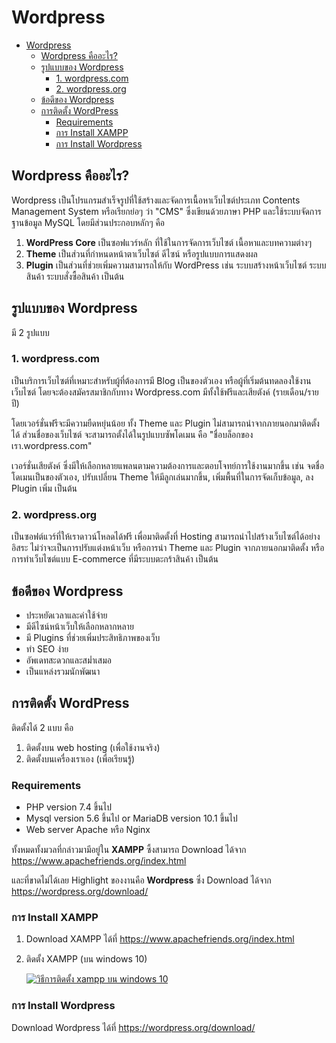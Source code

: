 # Wordpress

- [Wordpress](#wordpress)
  - [Wordpress คืออะไร?](#wordpress-คืออะไร)
  - [รูปแบบของ Wordpress](#รูปแบบของ-wordpress)
    - [1. wordpress.com](#1-wordpresscom)
    - [2. wordpress.org](#2-wordpressorg)
  - [ข้อดีของ Wordpress](#ข้อดีของ-wordpress)
  - [การติดตั้ง WordPress](#การติดตั้ง-wordpress)
    - [Requirements](#requirements)
    - [การ Install XAMPP](#การ-install-xampp)
    - [การ Install Wordpress](#การ-install-wordpress)

## Wordpress คืออะไร?

Wordpress เป็นโปรแกรมสำเร็จรูปที่ใช้สร้างและจัดการเนื้อหาเว็บไซต์ประเภท Contents Management System หรือเรียกย่อๆ ว่า "CMS" ซึ่งเขียนด้วยภาษา PHP และใช้ระบบจัดการฐานข้อมูล MySQL โดยมีส่วนประกอบหลักๆ คือ

1. **WordPress Core** เป็นซอฟแวร์หลัก ที่ใช้ในการจัดการเว็บไซต์ เนื้อหาและบทความต่างๆ
2. **Theme** เป็นส่วนที่กำหนดหน้าตาเว็บไซต์ ดีไซน์ หรือรูปแบบการแสดงผล
3. **Plugin** เป็นส่วนที่ช่วยเพิ่มความสามารถให้กับ WordPress เช่น ระบบสร้างหน้าเว็บไซต์ ระบบสินค้า ระบบสั่งซื้อสินค้า เป็นต้น

## รูปแบบของ Wordpress

มี 2 รูปแบบ

### 1. wordpress.com

เป็นบริการเว็บไซต์ที่เหมาะสำหรับผู้ที่ต้องการมี Blog เป็นของตัวเอง หรือผู้ที่เริ่มต้นทดลองใช้งานเว็บไซต์ โดยจะต้องสมัครสมาชิกกับทาง Wordpress.com มีทั้งใช้ฟรีและเสียตังค์ (รายเดือน/รายปี)

โดยเวอร์ชั่นฟรีจะมีความยืดหยุ่นน้อย ทั้ง Theme และ Plugin ไม่สามารถนำจากภายนอกมาติดตั้งได้ ส่วนชื่อของเว็บไซต์ จะสามารถตั้งได้ในรูปแบบซัพโดเมน คือ "ชื่อบล็อกของเรา.wordpress.com"

เวอร์ชั่นเสียตังค์ ซึ่งมีให้เลือกหลายแพลนตามความต้องการและตอบโจทย์การใช้งานมากขึ้น เช่น จดชื่อโดเมนเป็นของตัวเอง, ปรับเปลี่ยน Theme ให้มีลูกเล่นมากขึ้น, เพิ่มพื้นที่ในการจัดเก็บข้อมูล, ลง Plugin เพิ่ม เป็นต้น

### 2. wordpress.org

เป็นซอฟต์แวร์ที่ให้เราดาวน์โหลดได้ฟรี เพื่อมาติดตั้งที่ Hosting สามารถนำไปสร้างเว็บไซต์ได้อย่างอิสระ ไม่ว่าจะเป็นการปรับแต่งหน้าเว็บ หรือการนำ Theme และ Plugin จากภายนอกมาติดตั้ง หรือการทำเว็บไซต์แบบ E-commerce ที่มีระบบตะกร้าสินค้า เป็นต้น

## ข้อดีของ Wordpress

- ประหยัดเวลาและค่าใช้จ่าย
- มีดีไซน์หน้าเว็บให้เลือกหลากหลาย
- มี Plugins ที่ช่วยเพิ่มประสิทธิภาพของเว็บ
- ทำ SEO ง่าย
- อัพเดทสะดวกและสม่ำเสมอ
- เป็นแหล่งรวมนักพัฒนา

## การติดตั้ง WordPress

ติดตั้งได้ 2 แบบ คือ

1. ติดตั้งบน web hosting (เพื่อใช้งานจริง)
2. ติดตั้งบนเครื่องเราเอง (เพื่อเรียนรู้)

### Requirements

- PHP version 7.4 ขึ้นไป
- Mysql version 5.6 ขึ้นไป or MariaDB version 10.1 ขึ้นไป
- Web server Apache หรือ Nginx

ทั้งหมดทั้งมวลที่กล่าวมามีอยู่ใน **XAMPP** ซึ้งสามารถ Download ได้จาก https://www.apachefriends.org/index.html

และที่ขาดไม่ได้เลย Highlight ของงานคือ **Wordpress** ซึ่ง Download ได้จาก https://wordpress.org/download/

### การ Install XAMPP

1. Download XAMPP ได้ที่ https://www.apachefriends.org/index.html
2. ติดตั้ง XAMPP (บน windows 10)

   [![วิธีการติดตั้ง xampp บน windows 10](https://img.youtube.com/vi/-f8N4FEQWyY/0.jpg)](https://www.youtube.com/watch?v=-f8N4FEQWyY)

### การ Install Wordpress

Download Wordpress ได้ที่ https://wordpress.org/download/
